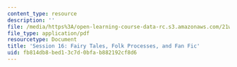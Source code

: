 ```yaml
---
content_type: resource
description: ''
file: /media/https%3A/open-learning-course-data-rc.s3.amazonaws.com/21w-763j-transmedia-storytelling-modern-science-fiction-spring-2014/fb814db8bed13c7d0bfab882192cf8d6_MIT21W_763JS14_Session_16.pdf
file_type: application/pdf
resourcetype: Document
title: 'Session 16: Fairy Tales, Folk Processes, and Fan Fic'
uid: fb814db8-bed1-3c7d-0bfa-b882192cf8d6
---
```

